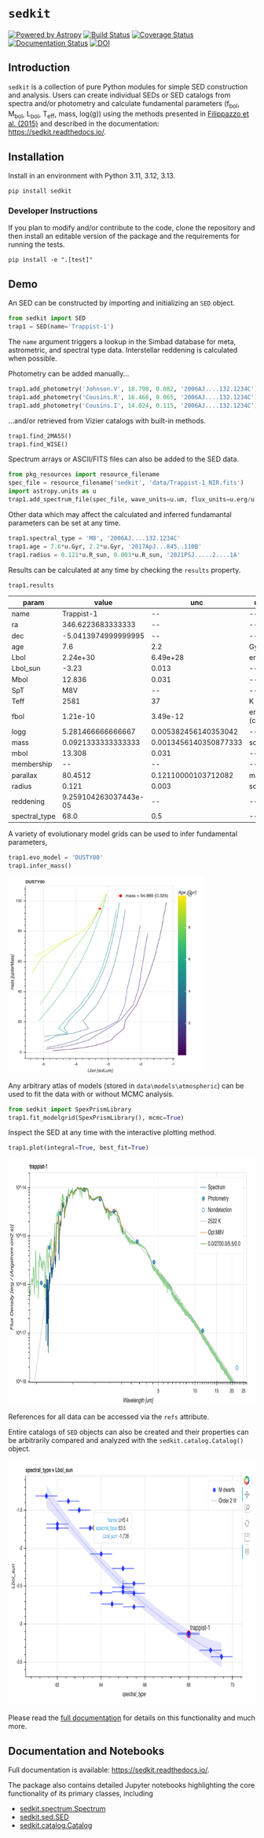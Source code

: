 # `sedkit`
[![Powered by Astropy](http://img.shields.io/badge/powered%20by-AstroPy-orange.svg?style=flat)](http://www.astropy.org)
[![Build Status](https://github.com/hover2pi/sedkit/actions/workflows/ci.yml/badge.svg)](https://github.com/hover2pi/sedkit/actions/workflows/ci.yml)
[![Coverage Status](https://coveralls.io/repos/github/hover2pi/sedkit/badge.svg?branch=master&service=github)](https://coveralls.io/github/hover2pi/sedkit?branch=master)
[![Documentation Status](https://readthedocs.org/projects/sedkit/badge/?version=latest)](https://sedkit.readthedocs.io/en/latest/?badge=latest)
[![DOI](https://zenodo.org/badge/DOI/10.5281/zenodo.14014658.svg)](https://doi.org/10.5281/zenodo.14014658)


## Introduction

`sedkit` is a collection of pure Python modules for simple SED construction and analysis. Users can create individual SEDs or SED catalogs from spectra and/or photometry and calculate fundamental parameters (f<sub>bol</sub>, M<sub>bol</sub>, L<sub>bol</sub>, T<sub>eff</sub>, mass, log(g)) using the methods presented in [Filippazzo et al. (2015)](http://adsabs.harvard.edu/abs/2015ApJ...810..158F) and described in the documentation: https://sedkit.readthedocs.io/.


## Installation

Install in an environment with Python 3.11, 3.12, 3.13.

```
pip install sedkit
```
### Developer Instructions

If you plan to modify and/or contribute to the code, clone the repository and then install an editable version of the package and the requirements for running the tests.

```
pip install -e ".[test]"
```

## Demo

An SED can be constructed by importing and initializing an `SED` object.

```python
from sedkit import SED
trap1 = SED(name='Trappist-1')
```

The `name` argument triggers a lookup in the Simbad database for meta, astrometric, and spectral type data. Interstellar reddening is calculated when possible.

Photometry can be added manually...

```python
trap1.add_photometry('Johnson.V', 18.798, 0.082, '2006AJ....132.1234C')
trap1.add_photometry('Cousins.R', 16.466, 0.065, '2006AJ....132.1234C')
trap1.add_photometry('Cousins.I', 14.024, 0.115, '2006AJ....132.1234C')
```

...and/or retrieved from Vizier catalogs with built-in methods.

```python
trap1.find_2MASS()
trap1.find_WISE()
```

Spectrum arrays or ASCII/FITS files can also be added to the SED data.

```python
from pkg_resources import resource_filename
spec_file = resource_filename('sedkit', 'data/Trappist-1_NIR.fits')
import astropy.units as u
trap1.add_spectrum_file(spec_file, wave_units=u.um, flux_units=u.erg/u.s/u.cm**2/u.AA)
```

Other data which may affect the calculated and inferred fundamantal parameters can be set at any time.

```python
trap1.spectral_type = 'M8', '2006AJ....132.1234C'
trap1.age = 7.6*u.Gyr, 2.2*u.Gyr, '2017ApJ...845..110B'
trap1.radius = 0.121*u.R_sun, 0.003*u.R_sun, '2021PSJ.....2....1A'
```

Results can be calculated at any time by checking the `results` property.

```python
trap1.results
```

<table>
 <thead>
  <tr>
   <th>param</th>
   <th>value</th>
   <th>unc</th>
   <th>units</th>
  </tr>
 </thead>
 <tr>
  <td>name</td>
  <td>Trappist-1</td>
  <td>--</td>
  <td>--</td>
 </tr>
 <tr>
  <td>ra</td>
  <td>346.6223683333333</td>
  <td>--</td>
  <td>--</td>
 </tr>
  <tr>
  <td>dec</td>
  <td>-5.0413974999999995</td>
  <td>--</td>
  <td>--</td>
 </tr>
 <tr>
  <td>age</td>
  <td>7.6</td>
  <td>2.2</td>
  <td>Gyr</td>
 </tr>
 <tr>
  <td>Lbol</td>
  <td>2.24e+30</td>
  <td>6.49e+28</td>
  <td>erg / s</td>
 </tr>
 <tr>
  <td>Lbol_sun</td>
  <td>-3.23</td>
  <td>0.013</td>
  <td>--</td>
 </tr>
 <tr>
  <td>Mbol</td>
  <td>12.836</td>
  <td>0.031</td>
  <td>--</td>
 </tr>
 <tr>
  <td>SpT</td>
  <td>M8V</td>
  <td>--</td>
  <td>--</td>
 </tr>
 <tr>
  <td>Teff</td>
  <td>2581</td>
  <td>37</td>
  <td>K</td>
 </tr>
 <tr>
  <td>fbol</td>
  <td>1.21e-10</td>
  <td>3.49e-12</td>
  <td>erg / (cm2 s)</td>
 </tr>
 <tr>
  <td>logg</td>
  <td>5.281466666666667</td>
  <td>0.005382456140353042</td>
  <td>--</td>
 </tr>
 <tr>
  <td>mass</td>
  <td>0.0921333333333333</td>
  <td>0.0013456140350877333</td>
  <td>solMass</td>
 </tr>
 <tr>
  <td>mbol</td>
  <td>13.308</td>
  <td>0.031</td>
  <td>--</td>
 </tr>
 <tr>
  <td>membership</td>
  <td>--</td>
  <td>--</td>
  <td>--</td>
 </tr>
 <tr>
  <td>parallax</td>
  <td>80.4512</td>
  <td>0.12110000103712082</td>
  <td>mas</td>
 </tr>
 <tr>
  <td>radius</td>
  <td>0.121</td>
  <td>0.003</td>
  <td>solRad</td>
 </tr>
 <tr>
  <td>reddening</td>
  <td>9.259104263037443e-05</td>
  <td>--</td>
  <td>--</td>
 </tr>
 <tr>
  <td>spectral_type</td>
  <td>68.0</td>
  <td>0.5</td>
  <td>--</td>
 </tr>
</table>

A variety of evolutionary model grids can be used to infer fundamental parameters,

```python
trap1.evo_model = 'DUSTY00'
trap1.infer_mass()
```

<img src="sedkit/data/figures/Lbol_v_mass.png" height="400">

<!-- A variety of atmospheric model grids can be fit to the data with or without MCMC analysis,
```python
from sedkit import BTSettl
trap1.fit_modelgrid(BTSettl(), mcmc=True)
``` -->

Any arbitrary atlas of models (stored in `data\models\atmospheric`) can be used to fit the data with or without MCMC analysis. 

```python
from sedkit import SpexPrismLibrary
trap1.fit_modelgrid(SpexPrismLibrary(), mcmc=True)
```

Inspect the SED at any time with the interactive plotting method.

```python
trap1.plot(integral=True, best_fit=True)
```

<img src="sedkit/data/figures/sed_plot.png" height="500">

References for all data can be accessed via the `refs` attribute.

Entire catalogs of `SED` objects can also be created and their properties can be arbitrarily compared and analyzed with the `sedkit.catalog.Catalog()` object.

<img src="sedkit/data/figures/Lbol_v_SpT.png" height="500">

Please read the [full documentation](https://sedkit.readthedocs.io/en/latest/) for details on this functionality and much more.

## Documentation and Notebooks

Full documentation is available: https://sedkit.readthedocs.io/.

The package also contains detailed Jupyter notebooks highlighting the core functionality of its primary classes, including

- [sedkit.spectrum.Spectrum](sedkit/notebooks/working_with_spectra.ipynb)
- [sedkit.sed.SED](sedkit/notebooks/create_sed.ipynb)
- [sedkit.catalog.Catalog](sedkit/notebooks/create_catalog.ipynb)
